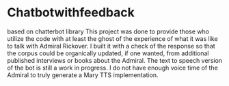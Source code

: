 # Chatbotwithfeedback
based on chatterbot library
This project was done to provide those who utilize the code with
at least the ghost of the experience of what it was like to talk with Admiral Rickover.
I built it with a check of the response so that the corpus could be organically updated, if 
one wanted, from additional published interviews or books about the Admiral.  The text to speech
version of the bot is still a work in progress.  I do not have enough voice time of the Admiral
to truly generate a Mary TTS implementation.
